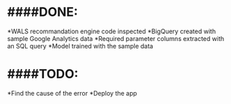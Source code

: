 \#\#\#\#DONE:
=============

*WALS recommandation engine code inspected *BigQuery created with sample
Google Analytics data *Required parameter columns extracted with an SQL
query *Model trained with the sample data

\#\#\#\#TODO:
=============

*Find the cause of the error *Deploy the app
